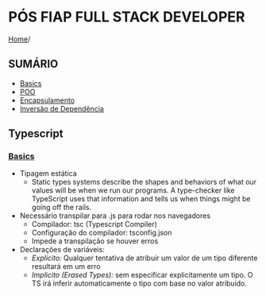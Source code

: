 # PÓS FIAP FULL STACK DEVELOPER

[Home](../README.md)/

## SUMÁRIO
- [Basics](#basics)
- [POO](./1-POO/README.md)
- [Encapsulamento](./2-Encapsulamento/README.md)
- [Inversão de Dependência](./3-Inversao-de-dependencia/README.md)

## Typescript
### [Basics](https://www.typescriptlang.org/docs/handbook/2/basic-types.html)
* Tipagem estática
    * Static types systems describe the shapes and behaviors of what our values will be when we run our programs. A type-checker like TypeScript uses that information and tells us when things might be going off the rails.
* Necessário transpilar para .js para rodar nos navegadores
    * Compilador: tsc (Typescript Compiler)
    * Configuração do compilador: tsconfig.json
    * Impede a transpilação se houver erros
*  Declarações de variáveis:
    * *Explicito:* Qualquer tentativa de atribuir um valor de um tipo diferente resultará em um erro
    * *Implicito (Erased Types):* sem especificar explicitamente um tipo. O TS irá inferir automaticamente o tipo com base no valor atribuido.

